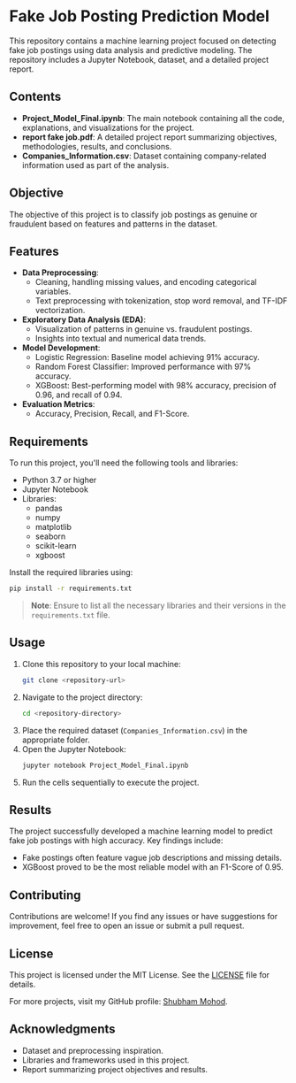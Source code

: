 # Fake Job Posting Prediction Model

This repository contains a machine learning project focused on detecting fake job postings using data analysis and predictive modeling. The repository includes a Jupyter Notebook, dataset, and a detailed project report.

## Contents

- **Project_Model_Final.ipynb**: The main notebook containing all the code, explanations, and visualizations for the project.
- **report fake job.pdf**: A detailed project report summarizing objectives, methodologies, results, and conclusions.
- **Companies_Information.csv**: Dataset containing company-related information used as part of the analysis.

## Objective

The objective of this project is to classify job postings as genuine or fraudulent based on features and patterns in the dataset.

## Features

- **Data Preprocessing**:
  - Cleaning, handling missing values, and encoding categorical variables.
  - Text preprocessing with tokenization, stop word removal, and TF-IDF vectorization.
- **Exploratory Data Analysis (EDA)**:
  - Visualization of patterns in genuine vs. fraudulent postings.
  - Insights into textual and numerical data trends.
- **Model Development**:
  - Logistic Regression: Baseline model achieving 91% accuracy.
  - Random Forest Classifier: Improved performance with 97% accuracy.
  - XGBoost: Best-performing model with 98% accuracy, precision of 0.96, and recall of 0.94.
- **Evaluation Metrics**:
  - Accuracy, Precision, Recall, and F1-Score.

## Requirements

To run this project, you'll need the following tools and libraries:

- Python 3.7 or higher
- Jupyter Notebook
- Libraries:
  - pandas
  - numpy
  - matplotlib
  - seaborn
  - scikit-learn
  - xgboost

Install the required libraries using:
```bash
pip install -r requirements.txt
```

> **Note**: Ensure to list all the necessary libraries and their versions in the `requirements.txt` file.

## Usage

1. Clone this repository to your local machine:
   ```bash
   git clone <repository-url>
   ```
2. Navigate to the project directory:
   ```bash
   cd <repository-directory>
   ```
3. Place the required dataset (`Companies_Information.csv`) in the appropriate folder.
4. Open the Jupyter Notebook:
   ```bash
   jupyter notebook Project_Model_Final.ipynb
   ```
5. Run the cells sequentially to execute the project.

## Results

The project successfully developed a machine learning model to predict fake job postings with high accuracy. Key findings include:

- Fake postings often feature vague job descriptions and missing details.
- XGBoost proved to be the most reliable model with an F1-Score of 0.95.

## Contributing

Contributions are welcome! If you find any issues or have suggestions for improvement, feel free to open an issue or submit a pull request.

## License

This project is licensed under the MIT License. See the [LICENSE](LICENSE) file for details.

For more projects, visit my GitHub profile: [Shubham Mohod](https://github.com/shubhs842).

## Acknowledgments

- Dataset and preprocessing inspiration.
- Libraries and frameworks used in this project.
- Report summarizing project objectives and results.
